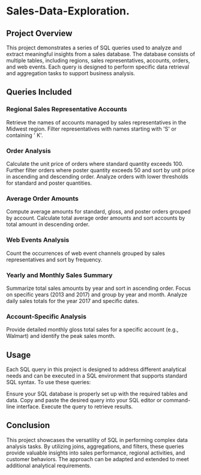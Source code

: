 # Sales-Data-Exploration.

## Project Overview
This project demonstrates a series of SQL queries used to analyze and extract meaningful insights from a sales database. The database consists of multiple tables, including regions, sales representatives, accounts, orders, and web events. Each query is designed to perform specific data retrieval and aggregation tasks to support business analysis.

## Queries Included
### Regional Sales Representative Accounts

Retrieve the names of accounts managed by sales representatives in the Midwest region.
Filter representatives with names starting with 'S' or containing ' K'.

### Order Analysis

Calculate the unit price of orders where standard quantity exceeds 100.
Further filter orders where poster quantity exceeds 50 and sort by unit price in ascending and descending order.
Analyze orders with lower thresholds for standard and poster quantities.

### Average Order Amounts

Compute average amounts for standard, gloss, and poster orders grouped by account.
Calculate total average order amounts and sort accounts by total amount in descending order.

### Web Events Analysis

Count the occurrences of web event channels grouped by sales representatives and sort by frequency.

### Yearly and Monthly Sales Summary

Summarize total sales amounts by year and sort in ascending order.
Focus on specific years (2013 and 2017) and group by year and month.
Analyze daily sales totals for the year 2017 and specific dates.

### Account-Specific Analysis

Provide detailed monthly gloss total sales for a specific account (e.g., Walmart) and identify the peak sales month.

## Usage
Each SQL query in this project is designed to address different analytical needs and can be executed in a SQL environment that supports standard SQL syntax. To use these queries:

Ensure your SQL database is properly set up with the required tables and data.
Copy and paste the desired query into your SQL editor or command-line interface.
Execute the query to retrieve results.

## Conclusion
This project showcases the versatility of SQL in performing complex data analysis tasks. By utilizing joins, aggregations, and filters, these queries provide valuable insights into sales performance, regional activities, and customer behaviors. The approach can be adapted and extended to meet additional analytical requirements.
